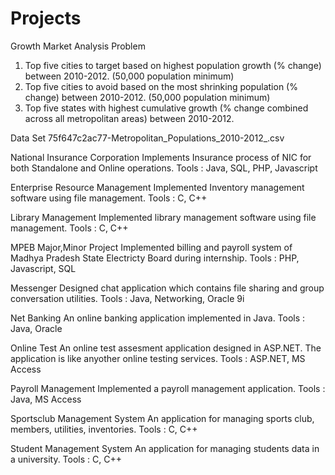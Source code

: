 Projects
========

Growth Market Analysis
Problem
1) Top five cities to target based on highest population growth (% change) between 2010-2012. (50,000 population minimum)
2) Top five cities to avoid based on the most shrinking population (% change) between 2010-2012. (50,000 population minimum)
3) Top five states with highest cumulative growth (% change combined across all metropolitan areas) between 2010-2012.

Data Set
75f647c2ac77-Metropolitan_Populations_2010-2012_.csv

National Insurance Corporation
Implements Insurance process of NIC for both Standalone and Online operations. 
Tools : Java, SQL, PHP, Javascript

Enterprise Resource Management
Implemented Inventory management software using file management.
Tools : C, C++

Library Management
Implemented library management software using file management.
Tools : C, C++

MPEB Major,Minor Project
Implemented billing and payroll system of Madhya Pradesh State Electricty Board during internship.
Tools : PHP, Javascript, SQL

Messenger
Designed chat application which contains file sharing and group conversation utilities.
Tools : Java, Networking, Oracle 9i

Net Banking
An online banking application implemented in Java.
Tools : Java, Oracle 

Online Test
An online test assesment application designed in ASP.NET. The application is like anyother online testing services.
Tools : ASP.NET, MS Access

Payroll Management
Implemented a payroll management application.
Tools : Java, MS Access

Sportsclub Management System
An application for managing sports club, members, utilities, inventories.
Tools : C, C++

Student Management System
An application for managing students data in a university.
Tools : C, C++
